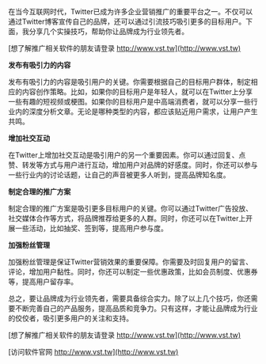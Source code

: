 在当今互联网时代，Twitter已成为许多企业营销推广的重要平台之一。不仅可以通过Twitter博客宣传自己的品牌，还可以通过引流技巧吸引更多的目标用户。下面，我分享几个实操技巧，帮助你让品牌成为行业领先者。

[想了解推广相关软件的朋友请登录 http://www.vst.tw](http://www.vst.tw)

**发布有吸引力的内容**

发布有吸引力的内容是吸引用户的关键。你需要根据自己的目标用户群体，制定相应的内容创作策略。比如，如果你的目标用户是年轻人，就可以在Twitter上分享一些有趣的短视频或梗图。如果你的目标用户是中高端消费者，就可以分享一些行业内的深度分析文章。无论是哪种类型的内容，都应该贴近用户需求，让用户产生共鸣。

**增加社交互动**

在Twitter上增加社交互动是吸引用户的另一个重要因素。你可以通过回复、点赞、转发等方式与用户进行互动，增加用户对品牌的好感度。同时，你还可以参与一些行业内的讨论话题，让自己的声音被更多人听到，提高品牌知名度。

**制定合理的推广方案**

制定合理的推广方案是吸引更多目标用户的关键。你可以通过Twitter广告投放、社交媒体合作等方式，将品牌推荐给更多的人群。同时，你还可以在Twitter上开展一些活动，比如抽奖、签到等，提高用户参与度。

**加强粉丝管理**

加强粉丝管理是保证Twitter营销效果的重要保障。你需要及时回复用户的留言、评论，增加用户黏性。同时，你还可以制定一些优惠政策，比如会员制度、优惠券等，提高用户留存率。

总之，要让品牌成为行业领先者，需要具备综合实力。除了以上几个技巧，你还需要不断完善自己的产品服务，提高品质和竞争力。只有这样，才能让品牌成为行业的佼佼者，吸引更多用户的关注和支持。

[想了解推广相关软件的朋友请登录 http://www.vst.tw](http://www.vst.tw)


[访问软件官网 http://www.vst.tw](http://www.vst.tw)
